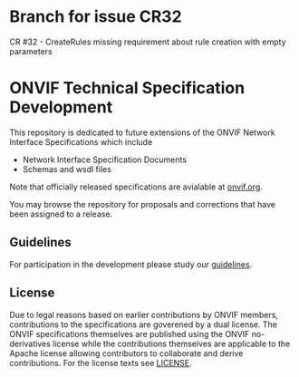 # Branch for issue CR32

CR #32 - CreateRules missing requirement about rule creation with empty parameters

# ONVIF Technical Specification Development
This repository is dedicated to future extensions of the ONVIF Network Interface Specifications which include

- Network Interface Specification Documents
- Schemas and wsdl files

Note that officially released specifications are avialable at [onvif.org](https://www.onvif.org/profiles/specifications/).

You may browse the repository for proposals and corrections that have been assigned to a release.

## Guidelines

For participation in the development please study our [guidelines](guidelines.md).

## License

Due to legal reasons based on earlier contributions by ONVIF members, contributions to the specifications are goverened by a dual license. 
The ONVIF specifications themselves are published using the ONVIF no-derivatives license while the contributions themselves 
are applicable to the Apache license allowing contributors to collaborate and derive contributions. For the license texts see [LICENSE](LICENSE.md).
